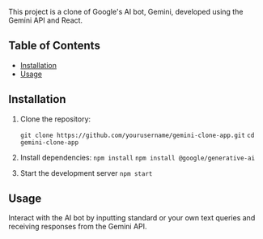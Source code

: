This project is a clone of Google's AI bot, Gemini, developed using the Gemini API and React.

## Table of Contents

- [Installation](#installation)
- [Usage](#usage)

## Installation

1. Clone the repository:
   
   ``git clone https://github.com/yourusername/gemini-clone-app.git``
    ``cd gemini-clone-app``
   
2. Install dependencies:
   ``npm install``
   ``npm install @google/generative-ai``

4. Start the development server
   ``npm start``

## Usage

Interact with the AI bot by inputting standard or your own text queries and receiving responses from the Gemini API.
